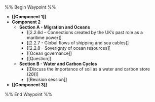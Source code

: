 %% Begin Waypoint %%
- **[[Component 1]]**
- **Component 2**
	- **Section A - Migration and Oceans**
		- [[2.2.6d – Connections created by the UK’s past role as a maritime power]]
		- [[2.2.7 - Global flows of shipping and sea cables]]
		- [[2.2.8 - Soverignty of ocean resources]]
		- [[Ocean governance]]
		- [[Question]]
	- **Section B - Water and Carbon Cycles**
		- [[Discuss the importance of soil as a water and carbon store (20)]]
		- [[Revision session]]
- **[[Component 3]]**

%% End Waypoint %%
